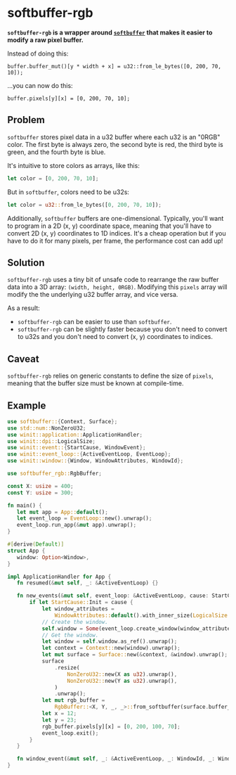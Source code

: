 # softbuffer-rgb

 **`softbuffer-rgb` is a wrapper around [`softbuffer`](https://docs.rs/softbuffer/latest/softbuffer/) that makes it easier to modify a raw pixel buffer.**
 
 Instead of doing this:
 
 ```ignore
 buffer.buffer_mut()[y * width + x] = u32::from_le_bytes([0, 200, 70, 10]);
 ```
 
 ...you can now do this:
 
 ```ignore
 buffer.pixels[y][x] = [0, 200, 70, 10];
 ```

 ## Problem

 `softbuffer` stores pixel data in a u32 buffer where each u32 is an "0RGB" color.
 The first byte is always zero, the second byte is red, the third byte is green, and the fourth byte is blue.

 It's intuitive to store colors as arrays, like this: 
 
```rust
let color = [0, 200, 70, 10];
```
 But in `softbuffer`, colors need to be u32s:
 
```rust
let color = u32::from_le_bytes([0, 200, 70, 10]);
```

 Additionally, `softbuffer` buffers are one-dimensional. 
 Typically, you'll want to program in a 2D (x, y) coordinate space, meaning that you'll have to convert 2D (x, y) coordinates to 1D indices. 
 It's a cheap operation but if you have to do it for many pixels, per frame, the performance cost can add up!

 ## Solution

 `softbuffer-rgb` uses a tiny bit of unsafe code to rearrange the raw buffer data into a 3D array: `(width, height, 0RGB)`.
 Modifying this `pixels` array will modify the the underlying u32 buffer array, and vice versa.

 As a result:

 - `softbuffer-rgb` can be easier to use than `softbuffer`.
 - `softbuffer-rgb` can be slightly faster because you don't need to convert to u32s and you don't need to convert (x, y) coordinates to indices.

 ## Caveat

 `softbuffer-rgb` relies on generic constants to define the size of `pixels`, meaning that the buffer size must be known at compile-time.

 ## Example

 ```rust
use softbuffer::{Context, Surface};
use std::num::NonZeroU32;
use winit::application::ApplicationHandler;
use winit::dpi::LogicalSize;
use winit::event::{StartCause, WindowEvent};
use winit::event_loop::{ActiveEventLoop, EventLoop};
use winit::window::{Window, WindowAttributes, WindowId};

use softbuffer_rgb::RgbBuffer;

const X: usize = 400;
const Y: usize = 300;

fn main() {
    let mut app = App::default();
    let event_loop = EventLoop::new().unwrap();
    event_loop.run_app(&mut app).unwrap();
}

#[derive(Default)]
struct App {
    window: Option<Window>,
}

impl ApplicationHandler for App {
    fn resumed(&mut self, _: &ActiveEventLoop) {}

    fn new_events(&mut self, event_loop: &ActiveEventLoop, cause: StartCause) {
        if let StartCause::Init = cause {
            let window_attributes =
                WindowAttributes::default().with_inner_size(LogicalSize::new(X as u32, Y as u32));
            // Create the window.
            self.window = Some(event_loop.create_window(window_attributes).unwrap());
            // Get the window.
            let window = self.window.as_ref().unwrap();
            let context = Context::new(window).unwrap();
            let mut surface = Surface::new(&context, &window).unwrap();
            surface
                .resize(
                    NonZeroU32::new(X as u32).unwrap(),
                    NonZeroU32::new(Y as u32).unwrap(),
                )
                .unwrap();
            let mut rgb_buffer =
                RgbBuffer::<X, Y, _, _>::from_softbuffer(surface.buffer_mut().unwrap()).unwrap();
            let x = 12;
            let y = 23;
            rgb_buffer.pixels[y][x] = [0, 200, 100, 70];
            event_loop.exit();
        }
    }

    fn window_event(&mut self, _: &ActiveEventLoop, _: WindowId, _: WindowEvent) {}
}
```